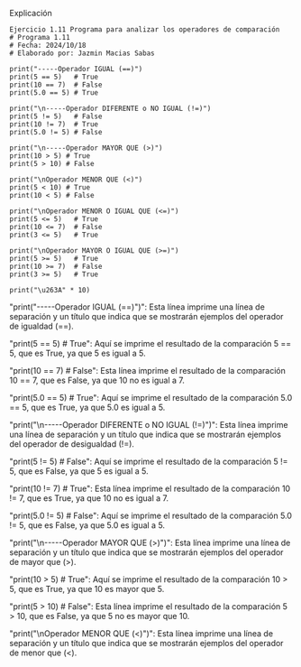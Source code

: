Explicación
```
Ejercicio 1.11 Programa para analizar los operadores de comparación 
# Programa 1.11
# Fecha: 2024/10/18
# Elaborado por: Jazmin Macias Sabas 

print("-----Operador IGUAL (==)")
print(5 == 5)   # True
print(10 == 7)  # False
print(5.0 == 5) # True

print("\n-----Operador DIFERENTE o NO IGUAL (!=)")
print(5 != 5)   # False
print(10 != 7)  # True
print(5.0 != 5) # False

print("\n-----Operador MAYOR QUE (>)")
print(10 > 5) # True
print(5 > 10) # False

print("\nOperador MENOR QUE (<)")
print(5 < 10) # True
print(10 < 5) # False

print("\nOperador MENOR O IGUAL QUE (<=)")
print(5 <= 5)   # True
print(10 <= 7)  # False
print(3 <= 5)   # True

print("\nOperador MAYOR O IGUAL QUE (>=)")
print(5 >= 5)   # True
print(10 >= 7)  # False
print(3 >= 5)   # True

print("\u263A" * 10)
```
"print("-----Operador IGUAL (==)")":
Esta línea imprime una línea de separación y un título que indica que se mostrarán ejemplos del operador de igualdad (==).

"print(5 == 5)   # True":
Aquí se imprime el resultado de la comparación 5 == 5, que es True, ya que 5 es igual a 5.

"print(10 == 7)  # False":
Esta línea imprime el resultado de la comparación 10 == 7, que es False, ya que 10 no es igual a 7.

"print(5.0 == 5) # True":
Aquí se imprime el resultado de la comparación 5.0 == 5, que es True, ya que 5.0 es igual a 5.

"print("\n-----Operador DIFERENTE o NO IGUAL (!=)")":
Esta línea imprime una línea de separación y un título que indica que se mostrarán ejemplos del operador de desigualdad (!=).

"print(5 != 5)   # False":
Aquí se imprime el resultado de la comparación 5 != 5, que es False, ya que 5 es igual a 5.

"print(10 != 7)  # True":
Esta línea imprime el resultado de la comparación 10 != 7, que es True, ya que 10 no es igual a 7.

"print(5.0 != 5) # False":
Aquí se imprime el resultado de la comparación 5.0 != 5, que es False, ya que 5.0 es igual a 5.

"print("\n-----Operador MAYOR QUE (>)")":
Esta línea imprime una línea de separación y un título que indica que se mostrarán ejemplos del operador de mayor que (>).

"print(10 > 5) # True":
Aquí se imprime el resultado de la comparación 10 > 5, que es True, ya que 10 es mayor que 5.

"print(5 > 10) # False":
Esta línea imprime el resultado de la comparación 5 > 10, que es False, ya que 5 no es mayor que 10.

"print("\nOperador MENOR QUE (<)")":
Esta línea imprime una línea de separación y un título que indica que se mostrarán ejemplos del operador de menor que (<).
